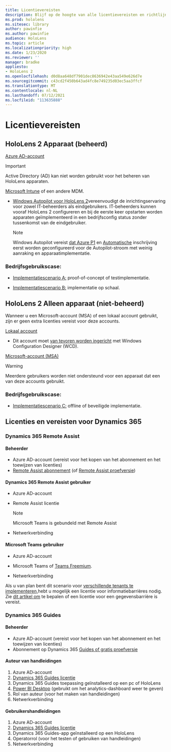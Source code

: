 ```yaml
---
title: Licentievereisten
description: Blijf op de hoogte van alle licentievereisten en richtlijnen die u nodig hebt voor het beheer van mobiele apparaten, HoloLens en Remote Assist.
ms.prod: hololens
ms.sitesec: library
author: pawinfie
ms.author: pawinfie
audience: HoloLens
ms.topic: article
ms.localizationpriority: high
ms.date: 1/23/2020
ms.reviewer: ''
manager: bradke
appliesto:
- HoloLens 2
ms.openlocfilehash: d0d8aa648df7901dec8636942e43aa549e626d7e
ms.sourcegitcommit: c43cd2f450b643ad4fc8e749235d03ec5aa3ffcf
ms.translationtype: MT
ms.contentlocale: nl-NL
ms.lasthandoff: 07/12/2021
ms.locfileid: "113635888"
---
```

# <a name="license-requirements"></a>Licentievereisten

## <a name="hololens-2-device-managed"></a>HoloLens 2 Apparaat (beheerd)

[Azure AD-account](https://docs.microsoft.com/azure/active-directory/)

> [!IMPORTANT]
> Active Directory (AD) kan niet worden gebruikt voor het beheren van HoloLens apparaten.

[Microsoft Intune](https://docs.microsoft.com/mem/intune/fundamentals/what-is-intune) of een andere MDM.
- [Windows Autopilot voor HoloLens 2](hololens2-autopilot.md)vereenvoudigt de inrichtingservaring voor zowel IT-beheerders als eindgebruikers. IT-beheerders kunnen vooraf HoloLens 2 configureren en bij de eerste keer opstarten worden apparaten geïmplementeerd in een bedrijfsconfig status zonder tussenkomst van de eindgebruiker. 

  > [!NOTE]
  > Windows Autopilot vereist [dat Azure P1](https://docs.microsoft.com/azure/active-directory/fundamentals/active-directory-whatis) en [Automatische](https://docs.microsoft.com/mem/intune/enrollment/windows-enroll#enable-windows-10-automatic-enrollment) inschrijving eerst worden geconfigureerd voor de Autopilot-stroom met weinig aanraking en apparaatimplementatie. 

### <a name="business-use-case"></a>Bedrijfsgebruikscase: 

- [Implementatiescenario A:](hololens-requirements.md#scenario-a-deploy-to-cloud-connected-devices) proof-of-concept of testimplementatie.

- [Implementatiescenario B:](hololens-requirements.md#scenario-b-deploy-inside-your-organizations-network) implementatie op schaal.

## <a name="hololens-2-device-only-non-managed"></a>HoloLens 2 Alleen apparaat (niet-beheerd)

Wanneer u een Microsoft-account (MSA) of een lokaal account gebruikt, zijn er geen extra licenties vereist voor deze accounts.

[Lokaal account](https://docs.microsoft.com/windows/security/identity-protection/access-control/local-accounts)

- Dit account moet [van tevoren worden ingericht](hololens-provisioning.md#provisioning-package-hololens-wizard) met Windows Configuration Designer (WCD).

[Microsoft-account (MSA)](https://docs.microsoft.com/windows/security/identity-protection/access-control/microsoft-accounts)

> [!WARNING]
> Meerdere gebruikers worden niet ondersteund voor een apparaat dat een van deze accounts gebruikt.

### <a name="business-use-case"></a>Bedrijfsgebruikscase: 

- [Implementatiescenario C:](hololens-requirements.md#scenario-c-deploy-in-secure-offline-environment) offline of beveiligde implementatie.
 
## <a name="dynamics-365-licensing-and-requirements"></a>Licenties en vereisten voor Dynamics 365

### <a name="dynamics-365-remote-assist"></a>Dynamics 365 Remote Assist 

#### <a name="admin"></a>Beheerder

- Azure AD-account (vereist voor het kopen van het abonnement en het toewijzen van licenties)
- [Remote Assist abonnement](https://docs.microsoft.com/dynamics365/mixed-reality/remote-assist/buy-and-deploy-remote-assist) (of [Remote Assist proefversie](https://docs.microsoft.com/dynamics365/mixed-reality/remote-assist/try-remote-assist))
    
#### <a name="dynamics-365-remote-assist-user"></a>Dynamics 365 Remote Assist gebruiker

- Azure AD-account

- Remote Assist licentie 

  > [!NOTE]
  > Microsoft Teams is gebundeld met Remote Assist

- Netwerkverbinding

#### <a name="microsoft-teams-user"></a>Microsoft Teams gebruiker

- Azure AD-account

- Microsoft Teams of [Teams Freemium](https://products.office.com/microsoft-teams/free).

- Netwerkverbinding

Als u van plan bent dit scenario voor [verschillende tenants te implementeren,](https://docs.microsoft.com/dynamics365/mixed-reality/remote-assist/cross-tenant-overview#scenario-2-leasing-services-to-other-tenants)hebt u mogelijk een licentie voor informatiebarrières nodig. Zie [dit artikel om](https://docs.microsoft.com/dynamics365/mixed-reality/remote-assist/cross-tenant-licensing-implementation#step-1-determine-if-information-barriers-are-necessary) te bepalen of een licentie voor een gegevensbarrière is vereist.

### <a name="dynamics-365-guides"></a>Dynamics 365 Guides 

#### <a name="admin"></a>Beheerder

- Azure AD-account (vereist voor het kopen van het abonnement en het toewijzen van licenties)
- Abonnement op Dynamics 365 [Guides of gratis proefversie](https://docs.microsoft.com/dynamics365/mixed-reality/guides/setup-step-one)

#### <a name="guides-author"></a>Auteur van handleidingen

1. Azure AD-account
1. [Dynamics 365 Guides licentie](/dynamics365/mixed-reality/guides/requirements)
1. Dynamics 365 Guides toepassing geïnstalleerd op een pc of HoloLens
1. [Power BI Desktop](https://powerbi.microsoft.com/desktop/) (gebruikt om het analytics-dashboard weer te geven)
1. Rol van auteur (voor het maken van handleidingen)
1. Netwerkverbinding

#### <a name="guides-user"></a>Gebruikershandleidingen

1. Azure AD-account
1. [Dynamics 365 Guides licentie](/dynamics365/mixed-reality/guides/requirements)
1. Dynamics 365 Guides-app geïnstalleerd op een HoloLens
1. Operatorrol (voor het testen of gebruiken van handleidingen)
1. Netwerkverbinding
